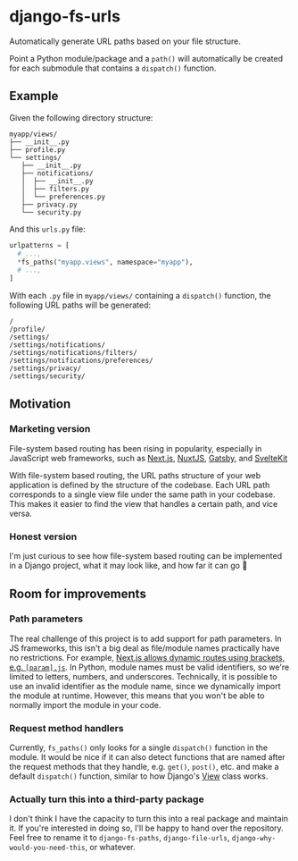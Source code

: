 # django-fs-urls

Automatically generate URL paths based on your file structure.

Point a Python module/package and a `path()` will automatically be created for
each submodule that contains a `dispatch()` function.

## Example

Given the following directory structure:

```
myapp/views/
├── __init__.py
├── profile.py
└── settings/
   ├── __init__.py
   ├── notifications/
   │  ├── __init__.py
   │  ├── filters.py
   │  └── preferences.py
   ├── privacy.py
   └── security.py
```

And this `urls.py` file:

```py
urlpatterns = [
  # ...,
  *fs_paths("myapp.views", namespace="myapp"),
  # ...,
]
```

With each `.py` file in `myapp/views/` containing a `dispatch()` function, the
following URL paths will be generated:

```
/
/profile/
/settings/
/settings/notifications/
/settings/notifications/filters/
/settings/notifications/preferences/
/settings/privacy/
/settings/security/
```

## Motivation

### Marketing version

File-system based routing has been rising in popularity, especially in
JavaScript web frameworks, such as [Next.js][nextjs], [NuxtJS][nuxtjs],
[Gatsby][gatsby], and [SvelteKit][sveltekit]

With file-system based routing, the URL paths structure of your web application
is defined by the structure of the codebase. Each URL path corresponds to a
single view file under the same path in your codebase. This makes it easier to
find the view that handles a certain path, and vice versa.

### Honest version

I'm just curious to see how file-system based routing can be implemented in a
Django project, what it may look like, and how far it can go 🤷

## Room for improvements

### Path parameters

The real challenge of this project is to add support for path parameters. In JS
frameworks, this isn't a big deal as file/module names practically have no
restrictions. For example,
[Next.js allows dynamic routes using brackets, e.g. `[param].js`][nextjs-dynamic-routes].
In Python, module names must be valid identifiers, so we're limited to letters,
numbers, and underscores. Technically, it is possible to use an invalid
identifier as the module name, since we dynamically import the module at
runtime. However, this means that you won't be able to normally import the
module in your code.

### Request method handlers

Currently, `fs_paths()` only looks for a single `dispatch()` function in the
module. It would be nice if it can also detect functions that are named after
the request methods that they handle, e.g. `get()`, `post()`, etc. and make a
default `dispatch()` function, similar to how Django's [View][django-view] class
works.

### Actually turn this into a third-party package

I don't think I have the capacity to turn this into a real package and
maintain it. If you're interested in doing so, I'll be happy to hand over the
repository. Feel free to rename it to `django-fs-paths`, `django-file-urls`,
`django-why-would-you-need-this`, or whatever.

[nextjs]: https://nextjs.org/docs/routing/introduction
[nuxtjs]: https://nuxtjs.org/docs/features/file-system-routing/
[gatsby]: https://www.gatsbyjs.com/docs/reference/routing/file-system-route-api/
[sveltekit]: https://kit.svelte.dev/docs/routing
[nextjs-dynamic-routes]: https://nextjs.org/docs/routing/dynamic-routes
[django-view]: https://github.com/django/django/blob/f825536b5e09b3a047fec0c10aabd91bace0995c/django/views/generic/base.py#L132-L142
